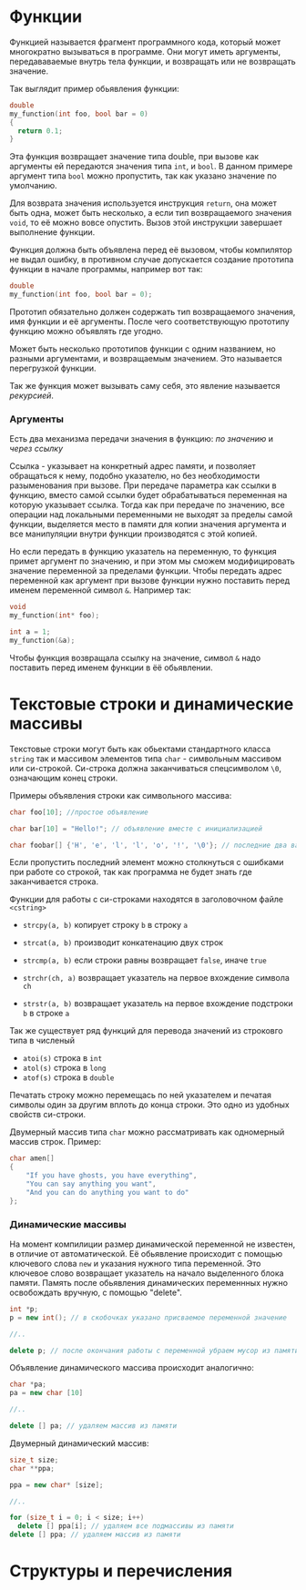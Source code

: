 # Функции

Функцией называется фрагмент программного кода, который может многократно вызываться в программе.
Они могут иметь аргументы, передававаемые внутрь тела функции, и возвращать или не возвращать значение.

Так выглядит пример обьявления функции:
```c++
double
my_function(int foo, bool bar = 0)
{
  return 0.1;
}

```
Эта функция возвращает значение типа double, при вызове как аргументы ей передаются значения типа `int`, и `bool`.
В данном примере аргумент типа `bool` можно пропустить, так как указано значение по умолчанию.

Для возврата значения используется инструкция `return`, она может быть одна, может быть несколько, а если тип возвращаемого значения  `void`, то её можно вовсе опустить. Вызов этой инструкции завершает выполнение функции.

Функция должна быть объявлена перед её вызовом, чтобы компилятор не выдал ошибку, в противном случае допускается создание прототипа функции в начале программы, например вот так:
```c++
double
my_function(int foo, bool bar = 0);

```
Прототип обязательно должен содержать тип возвращаемого значения, имя функции и её аргументы.
После чего соответствующую прототипу функцию можно объявлять где угодно.

Может быть несколько прототипов функции с одним названием, но разными аргументами, и возвращаемым значением. Это называется перегрузкой функции.

Так же функция может вызывать саму себя, это явление называется *рекурсией*.

### Аргументы
Есть два механизма передачи значения в функцию: *по значению* и *через ссылку*

Ссылка - указывает на конкретный адрес памяти, и позволяет обращаться к нему, подобно указателю, но без необходимости разыменования при вызове.
При передаче параметра как ссылки в функцию, вместо самой ссылки будет обрабатываться переменная на которую указывает ссылка.
Тогда как при передаче по значению, все операции над локальными переменными не выходят за пределы самой функции, выделяется место в памяти для копии значения аргумента и все манипуляции внутри функции производятся с этой копией.

Но если передать в функцию указатель на переменную, то функция примет аргумент по значению, и при этом мы сможем модифицировать значение переменной за пределами функции. Чтобы передать адрес переменной как аргумент при вызове функции нужно поставить перед именем переменной символ `&`.
Например так:
```c++
void
my_function(int* foo);

int a = 1;
my_function(&a);

```
Чтобы функция возвращала ссылку на значение, символ `&` надо поставить перед именем функции в ёё обьявлении.

# Текстовые строки и динамические массивы
Текстовые строки могут быть как обьектами стандартного класса `string` так и массивом элементов типа `char` - символьным массивом или си-строкой.
Си-строка должна заканчиваться спецсимволом `\0`, означающим конец строки.

Примеры объявления строки как символьного массива:
```c++
char foo[10]; //простое объявление

char bar[10] = "Hello!"; // объявление вместе с инициализацией

char foobar[] {'H', 'e', 'l', 'l', 'o', '!', '\0'}; // последние два варианта эквивалентны
```
Если пропустить последний элемент можно столкнуться с ошибками при работе со строкой, так как программа не будет знать где заканчивается строка.

Функции для работы с си-строками находятся в заголовочном файле `<cstring>`

* `strcpy(a, b)`  копирует строку `b` в строку `a`
* `strcat(a, b)`  производит конкатенацию двух строк
* `strcmp(a, b)`  если строки равны возвращает `false`, иначе `true`

* `strchr(ch, a)`  возвращает указатель на первое вхождение символа `ch`
* `strstr(a, b)`   возвращает указатель на первое вхождение подстроки `b` в строке `a`

Так же существует ряд функций для перевода значений из строковго типа в численый

* `atoi(s)` строка  в `int`
* `atol(s)` строка в `long`
* `atof(s)` строка в `double`

Печатать строку можно перемещась по ней указателем и печатая символы один за другим вплоть до конца строки. Это одно из удобных свойств си-строки.

Двумерный массив типа `char` можно рассматривать как одномерный массив строк.
Пример:
```c++
char amen[]
{
    "If you have ghosts, you have everything",
    "You can say anything you want",
    "And you can do anything you want to do"
};
```

### Динамические массивы

На момент компилиции размер динамической переменной не известен, в отличие от автоматической.
Её обьявление происходит с помощью ключевого слова `new` и указания нужного типа переменной. Это ключевое слово возвращает указатель на начало выделенного блока памяти.
Память после обьявления динамических переменнных нужно освобождать вручную, с помощью "delete".

```c++
int *p;
p = new int(); // в скобочках указано присваемое переменной значение

//..

delete p; // после окончания работы с переменной убраем мусор из памяти

```

Объявление динамического массива происходит аналогично:
```c++
char *pa;
pa = new char [10]

//..

delete [] pa; // удаляем массив из памяти
```
Двумерный динамический массив:
```c++
size_t size;
char **ppa;

ppa = new char* [size];

//..

for (size_t i = 0; i < size; i++)
  delete [] ppa[i]; // удаляем все подмассивы из памяти
delete [] ppa; // удаляем массив из памяти
```
# Структуры и перечисления


